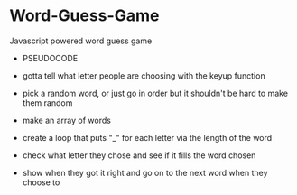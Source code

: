 # Word-Guess-Game
Javascript powered word guess game

* PSEUDOCODE

* gotta tell what letter people are choosing with the keyup function

* pick a random word, or just go in order but it shouldn't be hard to make them random

* make an array of words

* create a loop that puts "_" for each letter via the length of the word

* check what letter they chose and see if it fills the word chosen

* show when they got it right and go on to the next word when they choose to


